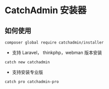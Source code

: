 # CatchAdmin 安装器

## 如何使用
```shell
composer global require catchadmin/installer
```

- 支持 Laravel， thinkphp，webman 版本安装
```shell
catch new catchadmin
```
- 支持安装专业版
```shell
catch pro catchadmin-pro
```
